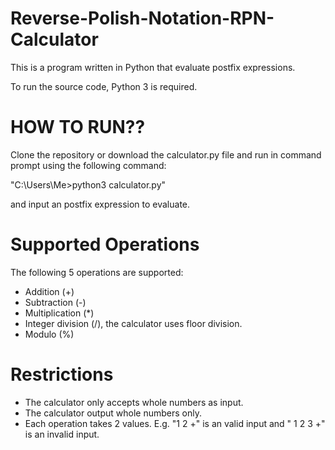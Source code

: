 # Reverse-Polish-Notation-RPN-Calculator
This is a program written in Python that evaluate postfix expressions.

To run the source code, Python 3 is required.

# HOW TO RUN??
Clone the repository or download the calculator.py file and run in command prompt using the following command:

"C:\Users\Me>python3 calculator.py"

and input an postfix expression to evaluate.

# Supported Operations
The following 5 operations are supported:
- Addition (+)
- Subtraction (-)
- Multiplication (*)
- Integer division (/), the calculator uses floor division.
- Modulo (%)

# Restrictions
- The calculator only accepts whole numbers as input.
- The calculator output whole numbers only.
- Each operation takes 2 values. E.g. "1 2 +" is an valid input and " 1 2 3 +" is an invalid input.
